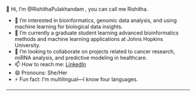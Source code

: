 👋 Hi, I’m @RishithaPulakhandam , you can call me Rishitha.
- 👀 I’m interested in bioinformatics, genomic data analysis, and using machine learning for biological data insights.  
- 🌱 I’m currently a graduate student learning advanced bioinformatics methods and machine learning applications at Johns Hopkins University.  
- 💞️ I’m looking to collaborate on projects related to cancer research, miRNA analysis, and predictive modeling in healthcare.  
- 📫 How to reach me: [LinkedIn](linkedin.com/in/rishitha-pulakhandam-183b59219)
- 😄 Pronouns: She/Her  
- ⚡ Fun fact: I’m multilingual—I know four languages.
--- 


<!---
RishithaPulakhandam/RishithaPulakhandam is a ✨ special ✨ repository because its `README.md` (this file) appears on your GitHub profile.
You can click the Preview link to take a look at your changes.
--->

